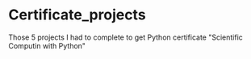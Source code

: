 # Certificate_projects

Those 5 projects I had to complete to get Python certificate "Scientific Computin with Python"
